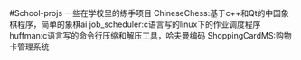 #School-projs
一些在学校里的练手项目
ChineseChess:基于c++和Qt的中国象棋程序，简单的象棋ai
job_scheduler:c语言写的linux下的作业调度程序
huffman:c语言写的命令行压缩和解压工具，哈夫曼编码
ShoppingCardMS:购物卡管理系统
